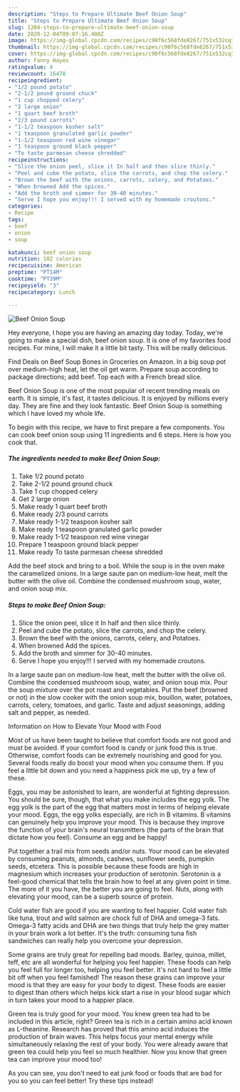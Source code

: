 ```yaml
---
description: "Steps to Prepare Ultimate Beef Onion Soup"
title: "Steps to Prepare Ultimate Beef Onion Soup"
slug: 1204-steps-to-prepare-ultimate-beef-onion-soup
date: 2020-12-04T09:07:16.408Z
image: https://img-global.cpcdn.com/recipes/c90f6c568fde8267/751x532cq70/beef-onion-soup-recipe-main-photo.jpg
thumbnail: https://img-global.cpcdn.com/recipes/c90f6c568fde8267/751x532cq70/beef-onion-soup-recipe-main-photo.jpg
cover: https://img-global.cpcdn.com/recipes/c90f6c568fde8267/751x532cq70/beef-onion-soup-recipe-main-photo.jpg
author: Fanny Hayes
ratingvalue: 4
reviewcount: 16478
recipeingredient:
- "1/2 pound potato"
- "2-1/2 pound ground chuck"
- "1 cup chopped celery"
- "2 large onion"
- "1 quart beef broth"
- "2/3 pound carrots"
- "1-1/2 teaspoon kosher salt"
- "1 teaspoon granulated garlic powder"
- "1-1/2 teaspoon red wine vinegar"
- "1 teaspoon ground black pepper"
- "To taste parmesan cheese shredded"
recipeinstructions:
- "Slice the onion peel, slice it In half and then slice thinly."
- "Peel and cube the potato, slice the carrots, and chop the celery."
- "Brown the beef with the onions, carrots, celery, and Potatoes."
- "When browned Add the spices."
- "Add the broth and simmer for 30-40 minutes."
- "Serve I hope you enjoy!!! I served with my homemade croutons."
categories:
- Recipe
tags:
- beef
- onion
- soup

katakunci: beef onion soup 
nutrition: 182 calories
recipecuisine: American
preptime: "PT14M"
cooktime: "PT39M"
recipeyield: "3"
recipecategory: Lunch

---
```



![Beef Onion Soup](https://img-global.cpcdn.com/recipes/c90f6c568fde8267/751x532cq70/beef-onion-soup-recipe-main-photo.jpg)

Hey everyone, I hope you are having an amazing day today. Today, we're going to make a special dish, beef onion soup. It is one of my favorites food recipes. For mine, I will make it a little bit tasty. This will be really delicious.

Find Deals on Beef Soup Bones in Groceries on Amazon. In a big soup pot over medium-high heat, let the oil get warm. Prepare soup according to package directions; add beef. Top each with a French bread slice.

Beef Onion Soup is one of the most popular of recent trending meals on earth. It is simple, it's fast, it tastes delicious. It is enjoyed by millions every day. They are fine and they look fantastic. Beef Onion Soup is something which I have loved my whole life.


To begin with this recipe, we have to first prepare a few components. You can cook beef onion soup using 11 ingredients and 6 steps. Here is how you cook that.

<!--inarticleads1-->

##### The ingredients needed to make Beef Onion Soup:

1. Take 1/2 pound potato
1. Take 2-1/2 pound ground chuck
1. Take 1 cup chopped celery
1. Get 2 large onion
1. Make ready 1 quart beef broth
1. Make ready 2/3 pound carrots
1. Make ready 1-1/2 teaspoon kosher salt
1. Make ready 1 teaspoon granulated garlic powder
1. Make ready 1-1/2 teaspoon red wine vinegar
1. Prepare 1 teaspoon ground black pepper
1. Make ready To taste parmesan cheese shredded


Add the beef stock and bring to a boil. While the soup is in the oven make the caramelized onions. In a large saute pan on medium-low heat, melt the butter with the olive oil. Combine the condensed mushroom soup, water, and onion soup mix. 

<!--inarticleads2-->

##### Steps to make Beef Onion Soup:

1. Slice the onion peel, slice it In half and then slice thinly.
1. Peel and cube the potato, slice the carrots, and chop the celery.
1. Brown the beef with the onions, carrots, celery, and Potatoes.
1. When browned Add the spices.
1. Add the broth and simmer for 30-40 minutes.
1. Serve I hope you enjoy!!! I served with my homemade croutons.


In a large saute pan on medium-low heat, melt the butter with the olive oil. Combine the condensed mushroom soup, water, and onion soup mix. Pour the soup mixture over the pot roast and vegetables. Put the beef (browned or not) in the slow cooker with the onion soup mix, bouillon, water, potatoes, carrots, celery, tomatoes, and garlic. Taste and adjust seasonings, adding salt and pepper, as needed. 

Information on How to Elevate Your Mood with Food


Most of us have been taught to believe that comfort foods are not good and must be avoided. If your comfort food is candy or junk food this is true. Otherwise, comfort foods can be extremely nourishing and good for you. Several foods really do boost your mood when you consume them. If you feel a little bit down and you need a happiness pick me up, try a few of these.

Eggs, you may be astonished to learn, are wonderful at fighting depression. You should be sure, though, that what you make includes the egg yolk. The egg yolk is the part of the egg that matters most in terms of helping elevate your mood. Eggs, the egg yolks especially, are rich in B vitamins. B vitamins can genuinely help you improve your mood. This is because they improve the function of your brain's neural transmitters (the parts of the brain that dictate how you feel). Consume an egg and be happy!

Put together a trail mix from seeds and/or nuts. Your mood can be elevated by consuming peanuts, almonds, cashews, sunflower seeds, pumpkin seeds, etcetera. This is possible because these foods are high in magnesium which increases your production of serotonin. Serotonin is a feel-good chemical that tells the brain how to feel at any given point in time. The more of it you have, the better you are going to feel. Nuts, along with elevating your mood, can be a superb source of protein.

Cold water fish are good if you are wanting to feel happier. Cold water fish like tuna, trout and wild salmon are chock full of DHA and omega-3 fats. Omega-3 fatty acids and DHA are two things that truly help the grey matter in your brain work a lot better. It's the truth: consuming tuna fish sandwiches can really help you overcome your depression. 

Some grains are truly great for repelling bad moods. Barley, quinoa, millet, teff, etc are all wonderful for helping you feel happier. These foods can help you feel full for longer too, helping you feel better. It's not hard to feel a little bit off when you feel famished! The reason these grains can improve your mood is that they are easy for your body to digest. These foods are easier to digest than others which helps kick start a rise in your blood sugar which in turn takes your mood to a happier place.

Green tea is truly good for your mood. You knew green tea had to be included in this article, right? Green tea is rich in a certain amino acid known as L-theanine. Research has proved that this amino acid induces the production of brain waves. This helps focus your mental energy while simultaneously relaxing the rest of your body. You were already aware that green tea could help you feel so much healthier. Now you know that green tea can improve your mood too!

As you can see, you don't need to eat junk food or foods that are bad for you so you can feel better! Try  these tips  instead!

